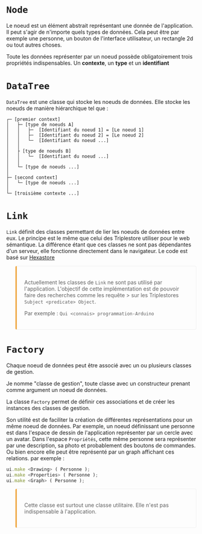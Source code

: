 <style>
blockquote {
     border: 1px solid #eee !important;
     border-radius: .25rem !important;
     border-left-color: #f0ad4e !important;
     border-left-width: .25rem !important;
     padding: 1.25rem !important;
}
</style>


# `Node`

Le noeud est un élément abstrait représentant une donnée de l'application.
Il peut s'agir de n'importe quels types de données.
Cela peut être par exemple une personne, un bouton de l'interface utilisateur, un rectangle 2d ou tout autres choses.

Toute les données représenter par un noeud possède obligatoirement trois propriétés indispensables.
Un **contexte**, un **type** et un **identifiant**


# `DataTree`

`DataTree` est une classe qui stocke les noeuds de données.
Elle stocke les noeuds de manière hiérarchique tel que :

    ┌─ [premier context]
    │   ├─ [type de noeuds A]
    │   │   ├─  [Identifiant du noeud 1] = [Le noeud 1]
    │   │   ├─  [Identifiant du noeud 2] = [Le noeud 2]
    │   │   └─  [Identifiant du noeud ...]
    │   │
    │   ├ [type de noeuds B]
    │   │   └─  [Identifiant du noeud ...]
    │   │
    │   └─ [type de noeuds ...]
    │
    ├─ [second context]
    │   └─ [type de noeuds ...]
    │
    └─ [troisième contexte ...]


# `Link`

`Link` définit des classes permettant de lier les noeuds de données entre eux.
Le principe est le même que celui des Triplestore utiliser pour le web sémantique.
La différence étant que ces classes ne sont pas dépendantes d'un serveur, elle fonctionne directement dans le navigateur.
Le code est basé sur [Hexastore](http://crubier.github.io/Hexastore)

> Actuellement les classes de `Link` ne sont pas utilisé par l'application.
> L'objectif de cette implémentation est de pouvoir faire des recherches comme les requête > sur les Triplestores `Subject <predicate> Object`.
> 
> Par exemple : `Qui <connais> programmation-Arduino`



# `Factory`

Chaque noeud de données peut être associé avec un ou plusieurs classes de gestion.

Je nomme "classe de gestion", toute classe avec un constructeur prenant comme argument un noeud de données.

La classe `Factory` permet de définir ces associations et de créer les instances des classes de gestion.

Son utilité est de faciliter la création de différentes représentations pour un même noeud de données.
Par exemple, un noeud définissant une personne est dans l'espace de dessin de l'application représenter par un cercle avec un avatar. Dans l'espace `Propriétés`, cette même personne sera représenter par une description, sa photo et probablement des boutons de commandes. Ou bien encore elle peut être représenté par un graph affichant ces relations. par exemple :

```ts
ui.make <Drawing> ( Personne );
ui.make <Properties> ( Personne );
ui.make <Graph> ( Personne );
```
> Cette classe est surtout une classe utilitaire. Elle n'est pas indispensable à l'application.
